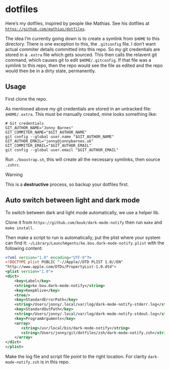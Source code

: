 # dotfiles

Here’s my dotfiles, inspired by people like Mathias. See his dotfiles at
[`https://github.com/mathias/dotfiles`](https://github.com/mathias/dotfiles).

The idea I’m currently going down is to create a symlink from `$HOME` to this
directory. There is one exception to this, the `.gitconfig` file. I don’t want actual commiter details committed into this repo. So my git credentials are
stored in a `.extra` file which gets sourced. This then calls the relavent git
command, which causes git to edit `$HOME/.gitconfig`. If that file was a symlink
to this repo, then the repo would see the file as edited and the repo would then
be in a dirty state, permanently.

## Usage

First clone the repo.

As mentioned above my git credentials are stored in an untracked file:
`$HOME/.extra`. This must be manually created, mine looks something like:

```
# Git credentials
GIT_AUTHOR_NAME="Jonny Barnes"
GIT_COMMITER_NAME="$GIT_AUTHOR_NAME"
git config --global user.name "$GIT_AUTHOR_NAME"
GIT_AUTHOR_EMAIL="jonny@jonnybarnes.uk"
GIT_COMMITER_EMAIL="$GIT_AUTHOR_EMAIL"
git config --global user.email "$GIT_AUTHOR_EMAIL"
```

Run `./boostrap.sh`, this will create all the necessary symlinks, then source
`.zshrc`.

> [!WARNING]
> This is a **destructive** process, so backup your dotfiles first.

## Auto switch between light and dark mode

To switch between dark and light mode automatically, we use a helper lib.

Clone it from `https://github.com/bouk/dark-mode-notify` then run `make` and `make install`.

Then make a script to run is automatically, put the plist where your system can find it: `~/Library/LaunchAgents/ke.bou.dark-mode-notify.plist` with the following content:

```xml
<?xml version="1.0" encoding="UTF-8"?>
<!DOCTYPE plist PUBLIC "-//Apple//DTD PLIST 1.0//EN"
"http://www.apple.com/DTDs/PropertyList-1.0.dtd">
<plist version="1.0">
<dict>
    <key>Label</key>
    <string>ke.bou.dark-mode-notify</string>
    <key>KeepAlive</key>
    <true/>
    <key>StandardErrorPath</key>
    <string>/Users/jonny/.local/var/log/dark-mode-notify-stderr.log</string>
    <key>StandardOutPath</key>
    <string>/Users/jonny/.local/var/log/dark-mode-notify-stdout.log</string>
    <key>ProgramArguments</key>
    <array>
       <string>/usr/local/bin/dark-mode-notify</string>
       <string>/Users/jonny/git/dotfiles/zsh/dark-mode-notify.zsh</string>
    </array>
</dict>
</plist>
```

Make the log file and script file point to the right location. For clarity `dark-mode-notify.zsh` is in this repo.

